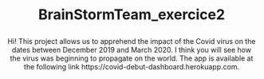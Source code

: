 # <p align="center">BrainStormTeam_exercice2</p>
<p align="center">Hi! This project allows us to apprehend the impact of the Covid virus on the dates between December 2019 and March 2020. I think you will see how the virus was beginning to propagate on the world. The app is available at the following link https://covid-debut-dashboard.herokuapp.com.</p>
